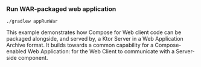 ### Run WAR-packaged web application
```
./gradlew appRunWar
```
This example demonstrates how Compose for Web client code can be packaged alongside, and served by, a Ktor Server in a Web Application Archive format.
It builds towards a common capability for a Compose-enabled Web Application: for the Web Client to communicate with a Server-side component.
